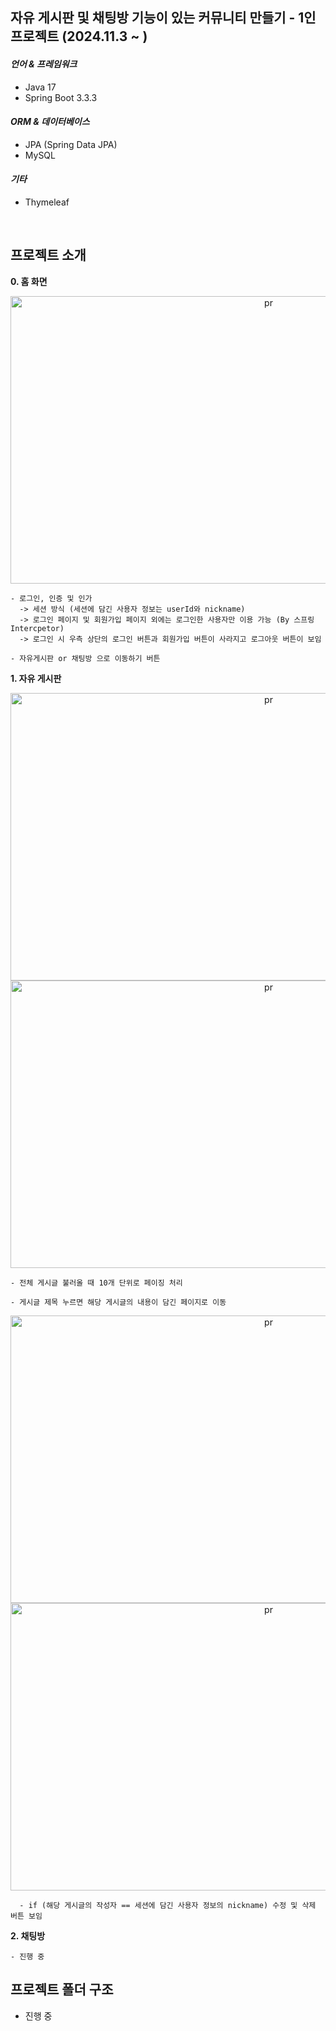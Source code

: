## 자유 게시판 및 채팅방 기능이 있는 커뮤니티 만들기 - 1인 프로젝트 (2024.11.3 ~ )

#### *언어 & 프레임워크*
- Java 17
- Spring Boot 3.3.3 

#### *ORM & 데이터베이스*
- JPA (Spring Data JPA)
- MySQL

#### *기타*
- Thymeleaf

<br>

## 프로젝트 소개
**0. 홈 화면**
<div align="center">
    <img width="810" height="460" alt="pr" src="https://github.com/user-attachments/assets/d50c3092-6dac-4873-87e4-70d5920c5b1d">
</div>

    - 로그인, 인증 및 인가  
      -> 세션 방식 (세션에 담긴 사용자 정보는 userId와 nickname)  
      -> 로그인 페이지 및 회원가입 페이지 외에는 로그인한 사용자만 이용 가능 (By 스프링 Intercpetor)  
      -> 로그인 시 우측 상단의 로그인 버튼과 회원가입 버튼이 사라지고 로그아웃 버튼이 보임  
      
    - 자유게시판 or 채팅방 으로 이동하기 버튼

**1. 자유 게시판**
<div align="center">
    <img width="810" height="460" alt="pr" src="https://github.com/user-attachments/assets/d27baa14-4572-4b55-946f-897ee2b7b5bc">
</div>
<div align="center">
    <img width="810" height="460" alt="pr" src="https://github.com/user-attachments/assets/84e00d8d-68f1-44ca-9581-0129c8747826">
</div>

    - 전체 게시글 불러올 때 10개 단위로 페이징 처리
    
    - 게시글 제목 누르면 해당 게시글의 내용이 담긴 페이지로 이동


<div align="center">
    <img width="810" height="460" alt="pr" src="https://github.com/user-attachments/assets/56853af3-f400-41de-9815-935ede45093b">
</div>
<div align="center">
    <img width="810" height="460" alt="pr" src="https://github.com/user-attachments/assets/864b8562-6d88-48c5-8793-bd25c2546617">
</div>
    
      - if (해당 게시글의 작성자 == 세션에 담긴 사용자 정보의 nickname) 수정 및 삭제 버튼 보임

**2. 채팅방**

    - 진행 중


## 프로젝트 폴더 구조
  - 진행 중
